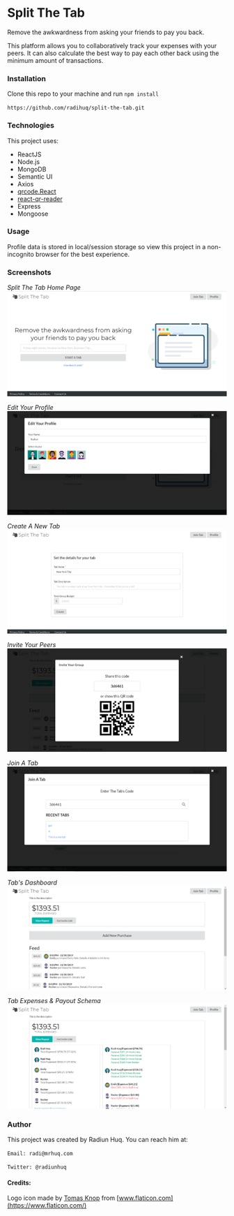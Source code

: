 # Split The Tab
Remove the awkwardness from asking your friends to pay you back.

This platform allows you to collaboratively track your expenses with your peers. It can also calculate the best way to pay each other back using the minimum amount of transactions.

### Installation
Clone this repo to your machine and run `npm install`

`https://github.com/radihuq/split-the-tab.git`

### Technologies
This project uses:
* ReactJS
* Node.js
* MongoDB
* Semantic UI
* Axios
* [qrcode.React](https://github.com/zpao/qrcode.react)
* [react-qr-reader](https://github.com/JodusNodus/react-qr-reader)
* Express
* Mongoose

### Usage
Profile data is stored in local/session storage so view this project in a non-incognito browser for the best experience.

### Screenshots

*Split The Tab Home Page*
![Split The Tab Home Page](./screenshots/home.png)

*Edit Your Profile*
![Edit Profile](./screenshots/profile.png)

*Create A New Tab*
![Create A New Tab Form](./screenshots/create.png)

*Invite Your Peers*
![Invite Peers To Tab](./screenshots/invite.png)

*Join A Tab*
![Join A Tab](./screenshots/join.png)

*Tab's Dashboard*
![Tab Dashboard](./screenshots/dashboard.png)

*Tab Expenses & Payout Schema*
![Payout Schema](./screenshots/payout.png)

### Author
This project was created by Radiun Huq. You can reach him at:

`Email: radi@mrhuq.com`

`Twitter: @radiunhuq`


#### Credits:
Logo icon made by [Tomas Knop]("https://www.flaticon.com/authors/tomas-knop") from [www.flaticon.com](https://www.flaticon.com/)